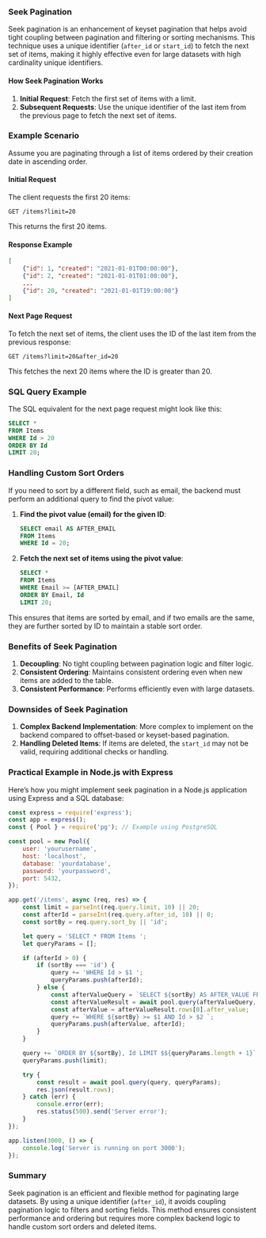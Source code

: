 ### Seek Pagination

Seek pagination is an enhancement of keyset pagination that helps avoid tight coupling between pagination and filtering or sorting mechanisms. This technique uses a unique identifier (`after_id` or `start_id`) to fetch the next set of items, making it highly effective even for large datasets with high cardinality unique identifiers.

#### How Seek Pagination Works

1. **Initial Request**: Fetch the first set of items with a limit.
2. **Subsequent Requests**: Use the unique identifier of the last item from the previous page to fetch the next set of items.

### Example Scenario

Assume you are paginating through a list of items ordered by their creation date in ascending order.

#### Initial Request

The client requests the first 20 items:
```plaintext
GET /items?limit=20
```
This returns the first 20 items.

#### Response Example

```json
[
    {"id": 1, "created": "2021-01-01T00:00:00"},
    {"id": 2, "created": "2021-01-01T01:00:00"},
    ...
    {"id": 20, "created": "2021-01-01T19:00:00"}
]
```

#### Next Page Request

To fetch the next set of items, the client uses the ID of the last item from the previous response:
```plaintext
GET /items?limit=20&after_id=20
```
This fetches the next 20 items where the ID is greater than 20.

### SQL Query Example

The SQL equivalent for the next page request might look like this:
```sql
SELECT *
FROM Items
WHERE Id > 20
ORDER BY Id
LIMIT 20;
```

### Handling Custom Sort Orders

If you need to sort by a different field, such as email, the backend must perform an additional query to find the pivot value:

1. **Find the pivot value (email) for the given ID**:
    ```sql
    SELECT email AS AFTER_EMAIL
    FROM Items
    WHERE Id = 20;
    ```

2. **Fetch the next set of items using the pivot value**:
    ```sql
    SELECT *
    FROM Items
    WHERE Email >= [AFTER_EMAIL]
    ORDER BY Email, Id
    LIMIT 20;
    ```

This ensures that items are sorted by email, and if two emails are the same, they are further sorted by ID to maintain a stable sort order.

### Benefits of Seek Pagination

1. **Decoupling**: No tight coupling between pagination logic and filter logic.
2. **Consistent Ordering**: Maintains consistent ordering even when new items are added to the table.
3. **Consistent Performance**: Performs efficiently even with large datasets.

### Downsides of Seek Pagination

1. **Complex Backend Implementation**: More complex to implement on the backend compared to offset-based or keyset-based pagination.
2. **Handling Deleted Items**: If items are deleted, the `start_id` may not be valid, requiring additional checks or handling.

### Practical Example in Node.js with Express

Here’s how you might implement seek pagination in a Node.js application using Express and a SQL database:

```javascript
const express = require('express');
const app = express();
const { Pool } = require('pg'); // Example using PostgreSQL

const pool = new Pool({
    user: 'yourusername',
    host: 'localhost',
    database: 'yourdatabase',
    password: 'yourpassword',
    port: 5432,
});

app.get('/items', async (req, res) => {
    const limit = parseInt(req.query.limit, 10) || 20;
    const afterId = parseInt(req.query.after_id, 10) || 0;
    const sortBy = req.query.sort_by || 'id';

    let query = 'SELECT * FROM Items ';
    let queryParams = [];

    if (afterId > 0) {
        if (sortBy === 'id') {
            query += 'WHERE Id > $1 ';
            queryParams.push(afterId);
        } else {
            const afterValueQuery = `SELECT ${sortBy} AS AFTER_VALUE FROM Items WHERE Id = $1`;
            const afterValueResult = await pool.query(afterValueQuery, [afterId]);
            const afterValue = afterValueResult.rows[0].after_value;
            query += `WHERE ${sortBy} >= $1 AND Id > $2 `;
            queryParams.push(afterValue, afterId);
        }
    }

    query += `ORDER BY ${sortBy}, Id LIMIT $${queryParams.length + 1}`;
    queryParams.push(limit);

    try {
        const result = await pool.query(query, queryParams);
        res.json(result.rows);
    } catch (err) {
        console.error(err);
        res.status(500).send('Server error');
    }
});

app.listen(3000, () => {
    console.log('Server is running on port 3000');
});
```

### Summary

Seek pagination is an efficient and flexible method for paginating large datasets. By using a unique identifier (`after_id`), it avoids coupling pagination logic to filters and sorting fields. This method ensures consistent performance and ordering but requires more complex backend logic to handle custom sort orders and deleted items.